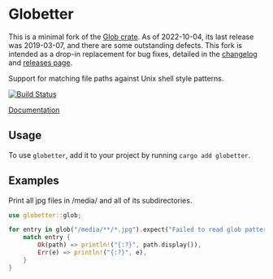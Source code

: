 Globetter
=========

This is a minimal fork of the [Glob crate](https://crates.io/crates/glob).
As of 2022-10-04, its last release was 2019-03-07, and there are some outstanding defects.
This fork is intended as a drop-in replacement for bug fixes,
detailed in the [changelog](CHANGELOG.md) and [releases page](https://github.com/mtkennerly/globetter/releases).

Support for matching file paths against Unix shell style patterns.

[![Build Status](https://dev.azure.com/rust-lang/glob/_apis/build/status/rust-lang-nursery.glob?branchName=master)](https://dev.azure.com/rust-lang/glob/_build/latest?definitionId=20&branchName=master)

[Documentation](https://docs.rs/glob)

## Usage

To use `globetter`, add it to your project by running `cargo add globetter`.

## Examples

Print all jpg files in /media/ and all of its subdirectories.

```rust
use globetter::glob;

for entry in glob("/media/**/*.jpg").expect("Failed to read glob pattern") {
    match entry {
        Ok(path) => println!("{:?}", path.display()),
        Err(e) => println!("{:?}", e),
    }
}
```
